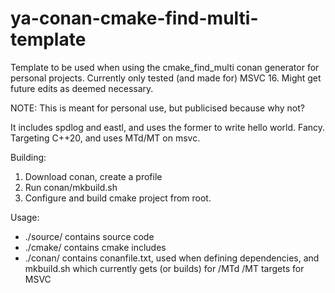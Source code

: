 # ya-conan-cmake-find-multi-template
Template to be used when using the cmake_find_multi conan generator for personal projects. Currently only tested (and made for) MSVC 16. Might get future edits as deemed necessary.

NOTE: This is meant for personal use, but publicised because why not?

It includes spdlog and eastl, and uses the former to write hello world. Fancy. Targeting C++20, and uses MTd/MT on msvc.

Building: 
1. Download conan, create a profile
2. Run conan/mkbuild.sh
3. Configure and build cmake project from root.

Usage: 
* ./source/ contains source code
* ./cmake/ contains cmake includes
* ./conan/ contains conanfile.txt, used when defining dependencies, and mkbuild.sh which currently gets (or builds) for /MTd /MT targets for MSVC
